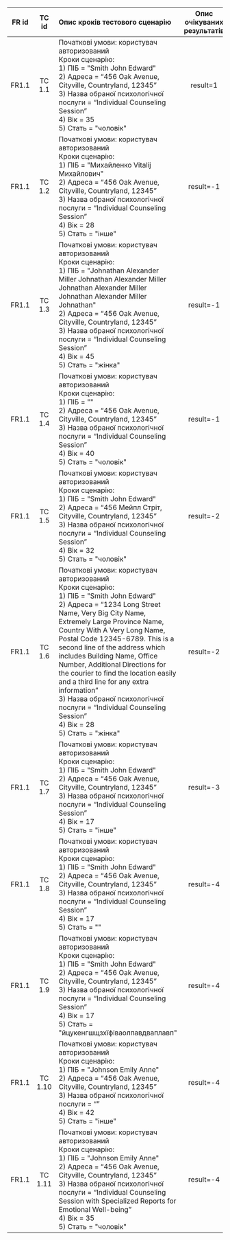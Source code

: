 |FR id|TC id|Опис кроків тестового сценарію|Опис очікуваних результатів|
|:-----:|:-----:|:-----|:-----:|
|FR1.1|TC 1.1|Початкові умови: користувач авторизований<br> Кроки сценарію:<br>1) ПІБ = "Smith John Edward"<br>2) Адреса = “456 Oak Avenue, Cityville, Countryland, 12345”<br>3) Назва обраної психологічної послуги = “Individual Counseling Session”<br>4) Вік = 35<br>5) Стать = "чоловік"|result=1|
|FR1.1|TC 1.2|Початкові умови: користувач авторизований<br> Кроки сценарію:<br>1) ПІБ = "Михайленко Vitalij Михайлович"<br>2) Адреса = “456 Oak Avenue, Cityville, Countryland, 12345”<br>3) Назва обраної психологічної послуги = “Individual Counseling Session”<br>4) Вік = 28<br>5) Стать = "інше"|result=-1|
|FR1.1|TC 1.3|Початкові умови: користувач авторизований<br> Кроки сценарію:<br>1) ПІБ = "Johnathan Alexander Miller Johnathan Alexander Miller Johnathan Alexander Miller Johnathan Alexander Miller Johnathan"<br>2) Адреса = “456 Oak Avenue, Cityville, Countryland, 12345”<br>3) Назва обраної психологічної послуги = “Individual Counseling Session”<br>4) Вік = 45<br>5) Стать = "жінка"|result=-1|
|FR1.1|TC 1.4|Початкові умови: користувач авторизований<br> Кроки сценарію:<br>1) ПІБ = ""<br>2) Адреса = “456 Oak Avenue, Cityville, Countryland, 12345”<br>3) Назва обраної психологічної послуги = “Individual Counseling Session”<br>4) Вік = 40<br>5) Стать = "чоловік"|result=-1|
|FR1.1|TC 1.5|Початкові умови: користувач авторизований<br> Кроки сценарію:<br>1) ПІБ = "Smith John Edward"<br>2) Адреса = “456 Мейпл Стріт, Cityville, Countryland, 12345”<br>3) Назва обраної психологічної послуги = “Individual Counseling Session”<br>4) Вік = 32<br>5) Стать = "чоловік"|result=-2|
|FR1.1|TC 1.6|Початкові умови: користувач авторизований<br> Кроки сценарію:<br>1) ПІБ = "Smith John Edward"<br>2) Адреса = “1234 Long Street Name, Very Big City Name, Extremely Large Province Name, Country With A Very Long Name, Postal Code 12345-6789. This is a second line of the address which includes Building Name, Office Number, Additional Directions for the courier to find the location easily and a third line for any extra information”<br>3) Назва обраної психологічної послуги = “Individual Counseling Session”<br>4) Вік = 28<br>5) Стать = "жінка"|result=-2|
|FR1.1|TC 1.7|Початкові умови: користувач авторизований<br> Кроки сценарію:<br>1) ПІБ = "Smith John Edward"<br>2) Адреса = “456 Oak Avenue, Cityville, Countryland, 12345”<br>3) Назва обраної психологічної послуги = “Individual Counseling Session”<br>4) Вік = 17<br>5) Стать = "інше"|result=-3|
|FR1.1|TC 1.8|Початкові умови: користувач авторизований<br> Кроки сценарію:<br>1) ПІБ = "Smith John Edward"<br>2) Адреса = “456 Oak Avenue, Cityville, Countryland, 12345”<br>3) Назва обраної психологічної послуги = “Individual Counseling Session”<br>4) Вік = 17<br>5) Стать = ""|result=-4|
|FR1.1|TC 1.9|Початкові умови: користувач авторизований<br> Кроки сценарію:<br>1) ПІБ = "Smith John Edward"<br>2) Адреса = “456 Oak Avenue, Cityville, Countryland, 12345”<br>3) Назва обраної психологічної послуги = “Individual Counseling Session”<br>4) Вік = 17<br>5) Стать = "йцукенгшщзхїфіваолпавдваплавп"|result=-4|
|FR1.1|TC 1.10|Початкові умови: користувач авторизований<br> Кроки сценарію:<br>1) ПІБ = "Johnson Emily Anne"<br> 2) Адреса = “456 Oak Avenue, Cityville, Countryland, 12345”<br> 3) Назва обраної психологічної послуги = “”<br> 4) Вік = 42<br> 5) Стать = "інше"|result=-4|
|FR1.1|TC 1.11|Початкові умови: користувач авторизований<br> Кроки сценарію:<br>1) ПІБ = "Johnson Emily Anne"<br> 2) Адреса = “456 Oak Avenue, Cityville, Countryland, 12345”<br> 3) Назва обраної психологічної послуги = “Individual Counseling Session with Specialized Reports for Emotional Well-being”<br> 4) Вік = 35<br> 5) Стать = "чоловік"|result=-4|
